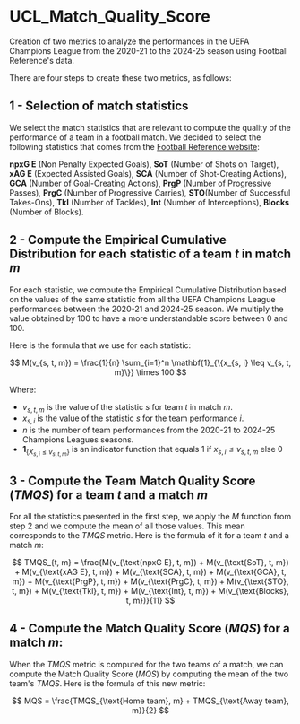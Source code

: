 # UCL_Match_Quality_Score
Creation of two metrics to analyze the performances in the UEFA Champions League from the 2020-21 to the 2024-25 season using Football Reference's data.

There are four steps to create these two metrics, as follows:

## 1 - Selection of match statistics

We select the match statistics that are relevant to compute the quality of the performance of a team in a football match. We decided to select the following statistics that comes from the [Football Reference website](https://fbref.com/en/): 

**npxG E** (Non Penalty Expected Goals), **SoT** (Number of Shots on Target), **xAG E** (Expected Assisted Goals), **SCA** (Number of Shot-Creating Actions), **GCA** (Number of Goal-Creating Actions), **PrgP** (Number of Progressive Passes), **PrgC** (Number of Progressive Carries), **STO**(Number of Successful Takes-Ons), **Tkl** (Number of Tackles), **Int** (Number of Interceptions), **Blocks** (Number of Blocks).

## 2 - Compute the Empirical Cumulative Distribution for each statistic of a team $t$ in match $m$

For each statistic, we compute the Empirical Cumulative Distribution based on the values of the same statistic from all the UEFA Champions League performances between the 2020-21 and 2024-25 season. We multiply the value obtained by 100 to have a more understandable score between 0 and 100.

Here is the formula that we use for each statistic:

$$
M(v_{s, t, m}) = \frac{1}{n} \sum_{i=1}^n \mathbf{1}_{\{x_{s, i} \leq v_{s, t, m}\}} \times 100
$$

Where:

- $v_{s, t, m}$ is the value of the statistic $s$ for team $t$ in match $m$.
- $x_{s, i}$ is the value of the statistic $s$ for the team performance $i$.
- $n$ is the number of team performances from the 2020-21 to 2024-25 Champions Leagues seasons.
- $\mathbf{1}_{\{X_{s, i} \leq v_{s, t, m}\}}$ is an indicator function that equals 1 if $x_{s, i} \leq v_{s, t, m}$
else 0

## 3 - Compute the Team Match Quality Score ($TMQS$) for a team $t$ and a match $m$

For all the statistics presented in the first step, we apply the $M$ function from step 2 and we compute the mean of all those values. This mean corresponds to the $TMQS$ metric. Here is the formula of it for a team $t$ and a match $m$:

$$
TMQS_{t, m} = \frac{M(v_{\text{npxG E}, t, m}) + M(v_{\text{SoT}, t, m}) + M(v_{\text{xAG E}, t, m}) + M(v_{\text{SCA}, t, m}) + M(v_{\text{GCA}, t, m}) + M(v_{\text{PrgP}, t, m}) + M(v_{\text{PrgC}, t, m}) + M(v_{\text{STO}, t, m}) + M(v_{\text{Tkl}, t, m}) + M(v_{\text{Int}, t, m}) + M(v_{\text{Blocks}, t, m})}{11}
$$

## 4 - Compute the Match Quality Score ($MQS$) for a match $m$:

When the $TMQS$ metric is computed for the two teams of a match, we can compute the Match Quality Score ($MQS$) by computing the mean of the two team's $TMQS$. Here is the formula of this new metric:

$$
MQS = \frac{TMQS_{\text{Home team}, m} + TMQS_{\text{Away team}, m}}{2}
$$
